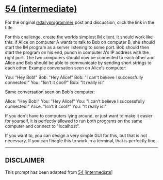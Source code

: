 # [54 (intermediate)](https://www.reddit.com/r/dailyprogrammer/comments/tux8l/5192012_challenge_54_intermediate/)

For the original [r/dailyprogrammer](https://www.reddit.com/r/dailyprogrammer/) post and discussion, click the link in the title.

For this challenge, create the worlds simplest IM client. It should work like this: if Alice on computer A wants to talk to Bob on computer B, she should start the IM program as a server listening to some port. Bob should then start the program on his end, punch in computer A's IP address with the right port. The two computers should now be connected to each other and Alice and Bob should be able to communicate by sending short strings to each other. Example conversation seen on Alice's computer:

You: "Hey Bob!"
Bob: "Hey Alice!"
Bob: "I can't believe I successfully connected!"
You: "Isn't it cool?"
Bob: "It really is!"        

Same conversation seen on Bob's computer:

Alice: "Hey Bob!"
You: "Hey Alice!"
You: "I can't believe I successfully connected!"
Alice: "Isn't it cool?"
You: "It really is!"        

If you don't have to computers lying around, or just want to make it easier for yourself, it is perfectly allowed to run both programs on the same computer and connect to "localhost". 

If you want to, you can design a very simple GUI for this, but that is not necessary. If you can finagle this to work in a terminal, that is perfectly fine. 


----
## **DISCLAIMER**
This prompt has been adapted from [54 [intermediate]](https://www.reddit.com/r/dailyprogrammer/comments/tux8l/5192012_challenge_54_intermediate/
)
